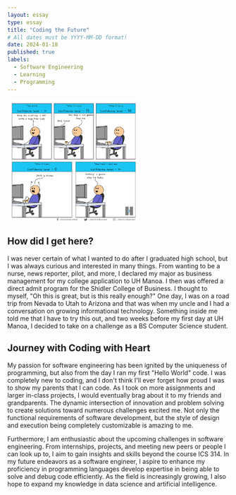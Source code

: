 ```yaml
---
layout: essay
type: essay
title: "Coding the Future"
# All dates must be YYYY-MM-DD format!
date: 2024-01-18
published: true
labels:
  - Software Engineering
  - Learning
  - Programming
---
```


<img width="300px" class="rounded float-start pe-4" src="../img/coding-meme.jpeg">

## How did I get here?

I was never certain of what I wanted to do after I graduated high school, but I was always curious and interested in many things. From wanting to be a nurse, news reporter, pilot, and more, I declared my major as business management for my college application to UH Manoa. I then was offered a direct admit program for the Shidler College of Business. I thought to myself, "Oh this is great, but is this really enough?" One day, I was on a road trip from Nevada to Utah to Arizona and that was when my uncle and I had a conversation on growing informational technology. Something inside me told me that I have to try this out, and two weeks before my first day at UH Manoa, I decided to take on a challenge as a BS Computer Science student.

## Journey with Coding with Heart

My passion for software engineering has been ignited by the uniqueness of programming, but also from the day I ran my first "Hello World" code. I was completely new to coding, and I don't think I'll ever forget how proud I was to show my parents that I can code. As I took on more assignments and larger in-class projects, I would eventually brag about it to my friends and grandparents. The dynamic intersection of innovation and problem solving to create solutions toward numerous challenges excited me. Not only the functional requirements of software development, but the style of design and execution being completely customizable is amazing to me.

Furthermore, I am enthusiastic about the upcoming challenges in software engineering. From internships, projects, and meeting new peers or people I can look up to, I aim to gain insights and skills beyond the course ICS 314. In my future endeavors as a software engineer, I aspire to enhance my proficiency in programming languages develop expertise in being able to solve and debug code efficiently. As the field is increasingly growing, I also hope to expand my knowledge in data science and artificial intelligence.
